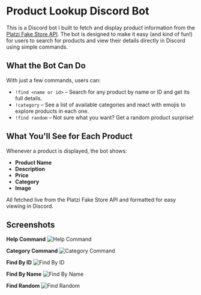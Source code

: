 # Product Lookup Discord Bot

This is a Discord bot I built to fetch and display product information from the [Platzi Fake Store API](https://fakeapi.platzi.com/). The bot is designed to make it easy (and kind of fun!) for users to search for products and view their details directly in Discord using simple commands.

## What the Bot Can Do

With just a few commands, users can:

- `!find <name or id>` – Search for any product by name or ID and get its full details.
- `!category` – See a list of available categories and react with emojis to explore products in each one.
- `!find random` – Not sure what you want? Get a random product surprise!

## What You'll See for Each Product

Whenever a product is displayed, the bot shows:

- **Product Name**
- **Description**
- **Price**
- **Category**
- **Image**

All fetched live from the Platzi Fake Store API and formatted for easy viewing in Discord.

## Screenshots

**Help Command**
![Help Command](Project%20Screenshots/help_command.jpg)

**Category Command**
![Category Command](Project%20Screenshots/cat_command.jpg)

**Find By ID**
![Find By ID](Project%20Screenshots/find_by_id.jpg)

**Find By Name**
![Find By Name](Project%20Screenshots/find_by_name.jpg)

**Find Random**
![Find Random](Project%20Screenshots/find_random.jpg)

